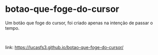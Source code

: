 # botao-que-foge-do-cursor
Um botão que foge do cursor, foi criado apenas na intenção de passar o tempo.

<br>

link: https://lucasfs3.github.io/botao-que-foge-do-cursor/
